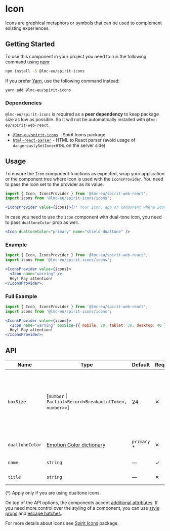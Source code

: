 # Icon

Icons are graphical metaphors or symbols that can be used to complement existing experiences.

## Getting Started

To use this component in your project you need to run the following command using [npm][npm]:

```bash
npm install -S @lmc-eu/spirit-icons
```

If you prefer [Yarn][yarn], use the following command instead:

```bash
yarn add @lmc-eu/spirit-icons
```

### Dependencies

`@lmc-eu/spirit-icons` is required as a **peer dependency** to keep package size as low as possible.
So it will not be automatically installed with `@lmc-eu/spirit-web-react`.

- [`@lmc-eu/spirit-icons`][icons-package] - Spirit Icons package
- [`html-react-parser`][html-react-parser-package] - HTML to React parser (avoid usage of `dangerouslySetInnerHTML` on the server side)

## Usage

To ensure the `Icon` component functions as expected, wrap your application or the component tree where Icon is used with the `IconsProvider`.
You need to pass the icon set to the provider as its value.

```jsx
import { Icon, IconsProvider } from '@lmc-eu/spirit-web-react';
import icons from '@lmc-eu/spirit-icons/icons';

<IconsProvider value={icons}>{/* Your Icon, app or component where Icon is used */}</IconsProvider>;
```

In case you need to use the `Icon` component with dual-tone icon, you need to pass `dualtoneColor` prop as well.

```jsx
<Icon dualtoneColor="primary" name="shield-dualtone" />
```

### Example

```jsx
import { Icon, IconsProvider } from '@lmc-eu/spirit-web-react';
import icons from '@lmc-eu/spirit-icons/icons';

<IconsProvider value={icons}>
  <Icon name="warning" />
  Hey! Pay attention!
</IconsProvider>;
```

### Full Example

```jsx
import { Icon, IconsProvider } from '@lmc-eu/spirit-web-react';
import icons from '@lmc-eu/spirit-icons/icons';

<IconsProvider value={icons}>
  <Icon name="warning" boxSize={{ mobile: 20, tablet: 30, desktop: 40 }} title="Icon Title" />
  Hey! Pay attention!
</IconsProvider>;
```

## API

| Name            | Type                                                      | Default      | Required | Description                                                                                           |
| --------------- | --------------------------------------------------------- | ------------ | -------- | ----------------------------------------------------------------------------------------------------- |
| `boxSize`       | \[`number` \| `Partial<Record<BreakpointToken, number>>`] | 24           | ✕        | Size of the icon, use object to set responsive values, e.g. `{ mobile: 20, tablet: 30, desktop: 40 }` |
| `dualtoneColor` | [Emotion Color dictionary][dictionary-color]              | `primary` \* | ✕        | Color of the dualtone icon                                                                            |
| `name`          | `string`                                                  | —            | ✓        | Name of the icon                                                                                      |
| `title`         | `string`                                                  | —            | ✕        | Title of the icon                                                                                     |

(\*) Apply only if you are using dualtone icons.

On top of the API options, the components accept [additional attributes][readme-additional-attributes].
If you need more control over the styling of a component, you can use [style props][readme-style-props]
and [escape hatches][readme-escape-hatches].

For more details about Icons see [Spirit Icons][spirit-icons] package.

[dictionary-color]: https://github.com/lmc-eu/spirit-design-system/tree/main/docs/DICTIONARIES.md#color
[html-react-parser-package]: https://www.npmjs.com/package/html-react-parser
[icons-package]: https://github.com/lmc-eu/spirit-design-system/tree/main/packages/icons
[npm]: https://www.npmjs.com/
[readme-additional-attributes]: https://github.com/lmc-eu/spirit-design-system/blob/main/packages/web-react/README.md#additional-attributes
[readme-escape-hatches]: https://github.com/lmc-eu/spirit-design-system/blob/main/packages/web-react/README.md#escape-hatches
[readme-style-props]: https://github.com/lmc-eu/spirit-design-system/blob/main/packages/web-react/README.md#style-props
[spirit-icons]: https://github.com/lmc-eu/spirit-design-system/blob/main/packages/icons/README.md
[yarn]: https://yarnpkg.com/
